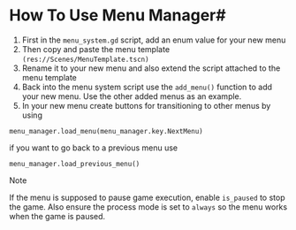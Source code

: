 # How To Use Menu Manager#

1. First in the `menu_system.gd` script, add an enum value for your new menu
2. Then copy and paste the menu template `(res://Scenes/MenuTemplate.tscn)`
3. Rename it to your new menu and also extend the script attached to the menu template
4. Back into the menu system script use the `add_menu()` function to add your new menu. Use the other added menus as an example.
5. In your new menu create buttons for transitioning to other menus
by using
```gdscript
menu_manager.load_menu(menu_manager.key.NextMenu)
```
if you want to go back to a previous menu use 
```gdscript
menu_manager.load_previous_menu()
```

> [!NOTE]
> If the menu is supposed to pause game execution, enable `is_paused` to stop the game.
> Also ensure the process mode is set to `always` so the menu works when the game is paused.
